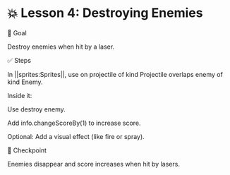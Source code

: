 # 💥 Lesson 4: Destroying Enemies

🎯 Goal

Destroy enemies when hit by a laser.

✅ Steps

In ||sprites:Sprites||, use on projectile of kind Projectile overlaps enemy of kind Enemy.

Inside it:

Use destroy enemy.

Add info.changeScoreBy(1) to increase score.

Optional: Add a visual effect (like fire or spray).

🧪 Checkpoint

Enemies disappear and score increases when hit by lasers.
